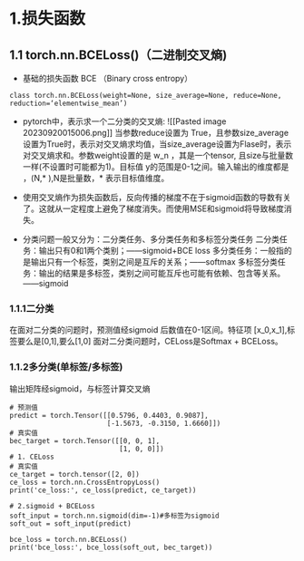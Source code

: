# 1.损失函数
## 1.1  torch.nn.BCELoss()（二进制交叉熵)
-  基础的损失函数 BCE （Binary cross entropy）
```
class torch.nn.BCELoss(weight=None, size_average=None, reduce=None, reduction=‘elementwise_mean’)
```
-  pytorch中，表示求一个二分类的交叉熵:
![[Pasted image 20230920015006.png]]
  当参数reduce设置为 True，且参数size_average设置为True时，表示对交叉熵求均值，当size_average设置为Flase时，表示对交叉熵求和。参数weight设置的是 w_n​ ​，其是一个tensor, 且size与批量数一样(不设置时可能都为1)。目标值 y的范围是0-1之间。输入输出的维度都是 ，(N,* ),N是批量数，* 表示目标值维度。
- 使用交叉熵作为损失函数后，反向传播的梯度不在于sigmoid函数的导数有关了。这就从一定程度上避免了梯度消失。而使用MSE和sigmoid将导致梯度消失。

-  分类问题一般又分为：二分类任务、多分类任务和多标签分类任务
二分类任务：输出只有0和1两个类别；——sigmoid+BCE loss
多分类任务：一般指的是输出只有一个标签，类别之间是互斥的关系；——softmax
多标签分类任务：输出的结果是多标签，类别之间可能互斥也可能有依赖、包含等关系。——sigmoid
### 1.1.1二分类
在面对二分类的问题时，预测值经sigmoid 后数值在0-1区间。特征项 [x_0,x_1],标签要么是[0,1],要么[1,0]
面对二分类问题时，CELoss是Softmax + BCELoss。
### 1.1.2多分类(单标签/多标签)
输出矩阵经sigmoid，与标签计算交叉熵
```
# 预测值
predict = torch.Tensor([[0.5796, 0.4403, 0.9087],
                        [-1.5673, -0.3150, 1.6660]])
# 真实值
bec_target = torch.Tensor([[0, 0, 1],
                           [1, 0, 0]])
# 1. CELoss
# 真实值
ce_target = torch.tensor([2, 0])
ce_loss = torch.nn.CrossEntropyLoss()
print('ce_loss:', ce_loss(predict, ce_target)) 

# 2.sigmoid + BCELoss
soft_input = torch.nn.sigmoid(dim=-1)#多标签为sigmoid
soft_out = soft_input(predict)

bce_loss = torch.nn.BCELoss()
print('bce_loss:', bce_loss(soft_out, bec_target)) 
```
